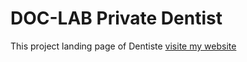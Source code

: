 
<h1>DOC-LAB Private Dentist</h1>
This project landing page of Dentiste  
<a href="https://lahcen-ouhassou.github.io/DOC-LAB/">visite my website</a>
